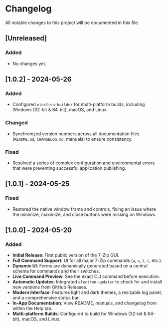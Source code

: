 # Changelog

All notable changes to this project will be documented in this file.

## [Unreleased]

### Added
- No changes yet.

## [1.0.2] - 2024-05-26

### Added
- Configured `electron-builder` for multi-platform builds, including Windows (32-bit & 64-bit), macOS, and Linux.

### Changed
- Synchronized version numbers across all documentation files (`README.md`, `CHANGELOG.md`, manuals) to ensure consistency.

### Fixed
- Resolved a series of complex configuration and environmental errors that were preventing successful application publishing.

## [1.0.1] - 2024-05-25

### Fixed
- Restored the native window frame and controls, fixing an issue where the minimize, maximize, and close buttons were missing on Windows.

## [1.0.0] - 2024-05-20

### Added
- **Initial Release**: First public version of the 7-Zip GUI.
- **Full Command Support**: UI for all major 7-Zip commands (`a`, `x`, `l`, `t`, etc.).
- **Dynamic UI**: Forms are dynamically generated based on a central schema for commands and their switches.
- **Live Command Preview**: See the exact CLI command before execution.
- **Automatic Updates**: Integrated `electron-updater` to check for and install new versions from GitHub Releases.
- **Modern Interface**: Features light and dark themes, a resizable log panel, and a comprehensive status bar.
- **In-App Documentation**: View README, manuals, and changelog from within the Help tab.
- **Multi-platform Builds**: Configured to build for Windows (32-bit & 64-bit), macOS, and Linux.